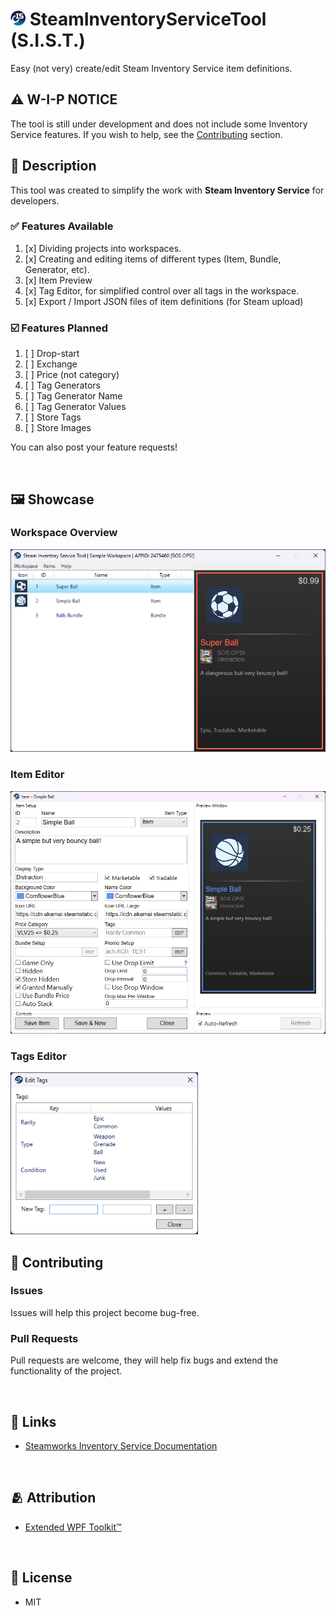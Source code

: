 # <img src="SteamInventoryServiceTool\Resources\AppLogo_Small.png" height="24px"> SteamInventoryServiceTool (S.I.S.T.)

Easy (not very) create/edit Steam Inventory Service item definitions.


## ⚠️ W-I-P NOTICE
The tool is still under development and does not include some Inventory Service features. If you wish to help, see the [Contributing](#contributing) section.

## 📑 Description

This tool was created to simplify the work with **Steam Inventory Service** for developers.

### ✅ Features Available

1. [x] Dividing projects into workspaces.
2. [x] Creating and editing items of different types (Item, Bundle, Generator, etc).
3. [x] Item Preview
4. [x] Tag Editor, for simplified control over all tags in the workspace.
5. [x] Export / Import JSON files of item definitions (for Steam upload)

### ☑️ Features Planned

1. [ ] Drop-start
2. [ ] Exchange
3. [ ] Price (not category)
4. [ ] Tag Generators
5. [ ] Tag Generator Name
6. [ ] Tag Generator Values
7. [ ] Store Tags
8. [ ] Store Images

You can also post your feature requests!

<br>

## 🖼️ Showcase

### Workspace Overview
<img src=".github\Images\PreviewMainWindow.png" width="600"/>

### Item Editor
<img src=".github\Images\PreviewItemWindow.png" width="600"/>

### Tags Editor
<img src=".github\Images\PreviewTagsEditor.png" width="300"/>

<br>

## 🤝 Contributing

### Issues
Issues will help this project become bug-free.

### Pull Requests
Pull requests are welcome, they will help fix bugs and extend the functionality of the project.

<br>

## 🔗 Links
- [Steamworks Inventory Service Documentation](https://partner.steamgames.com/doc/features/inventory/schema)

<br>

## 🫂 Attribution
- [Extended WPF Toolkit™](https://github.com/xceedsoftware/wpftoolkit)

<br>

## 🪪 License
- MIT